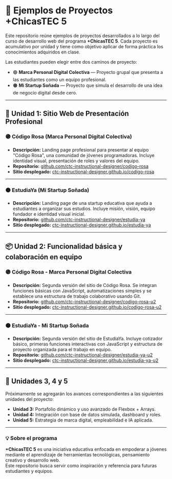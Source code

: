 # 🌟 Ejemplos de Proyectos +ChicasTEC 5

Este repositorio reúne ejemplos de proyectos desarrollados a lo largo del curso de desarrollo web del programa **+ChicasTEC 5**. Cada proyecto es acumulativo por unidad y tiene como objetivo aplicar de forma práctica los conocimientos adquiridos en clase.

Las estudiantes pueden elegir entre dos caminos de proyecto:

- 🟣 **Marca Personal Digital Colectiva** — Proyecto grupal que presenta a las estudiantes como un equipo profesional.
- 🟠 **Mi Startup Soñada** — Proyecto que simula el desarrollo de una idea de negocio digital desde cero.

---

## 🔧 Unidad 1: Sitio Web de Presentación Profesional

### 🟣 Código Rosa (Marca Personal Digital Colectiva)

- **Descripción:** Landing page profesional para presentar al equipo "Código Rosa", una comunidad de jóvenes programadoras. Incluye identidad visual, presentación de roles y valores del equipo.
- **Repositorio:** [github.com/ctc-instructional-designer/codigo-rosa](https://github.com/ctc-instructional-designer/codigo-rosa)
- **Sitio desplegado:** [ctc-instructional-designer.github.io/codigo-rosa](https://ctc-instructional-designer.github.io/codigo-rosa/)

---

### 🟠 EstudiaYa (Mi Startup Soñada)

- **Descripción:** Landing page de una startup educativa que ayuda a estudiantes a organizar sus estudios. Incluye misión, visión, equipo fundador e identidad visual inicial.
- **Repositorio:** [github.com/ctc-instructional-designer/estudia-ya](https://github.com/ctc-instructional-designer/estudia-ya)
- **Sitio desplegado:** [ctc-instructional-designer.github.io/estudia-ya](https://ctc-instructional-designer.github.io/estudia-ya/)

---

## 📦 Unidad 2: Funcionalidad básica y colaboración en equipo

### 🟣 Código Rosa - Marca Personal Digital Colectiva

- **Descripción:** Segunda versión del sitio de Código Rosa. Se integran funciones básicas con JavaScript, automatizaciones simples y se establece una estructura de trabajo colaborativo usando Git.  
- **Repositorio:** [github.com/ctc-instructional-designer/codigo-rosa-u2](https://github.com/ctc-instructional-designer/codigo-rosa-u2)  
- **Sitio desplegado:** [ctc-instructional-designer.github.io/codigo-rosa-u2](https://ctc-instructional-designer.github.io/codigo-rosa-u2/)

---

### 🟠 EstudiaYa - Mi Startup Soñada

- **Descripción:** Segunda versión del sitio de EstudiaYa. Incluye cotizador básico, primeras funciones interactivas con JavaScript y estructura de proyecto organizada para el trabajo en equipo.  
- **Repositorio:** [github.com/ctc-instructional-designer/estudia-ya-u2](https://github.com/ctc-instructional-designer/estudia-ya-u2)  
- **Sitio desplegado:** [ctc-instructional-designer.github.io/estudia-ya-u2](https://ctc-instructional-designer.github.io/estudia-ya-u2/)

---

## 🚀 Unidades 3, 4 y 5

Próximamente se agregarán los avances correspondientes a las siguientes unidades del proyecto:

- **Unidad 3:** Portafolio dinámico y uso avanzado de Flexbox + Arrays.
- **Unidad 4:** Integración con base de datos simulada, dashboard y roles.
- **Unidad 5:** Estrategia de marca digital, empleabilidad e IA aplicada.

---

### 💡 Sobre el programa

**+ChicasTEC 5** es una iniciativa educativa enfocada en empoderar a jóvenes mediante el aprendizaje de herramientas tecnológicas, pensamiento creativo y desarrollo web.  
Este repositorio busca servir como inspiración y referencia para futuras estudiantes y equipos.

